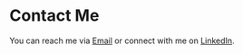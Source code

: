 # Contact Me
You can reach me via [Email](mailto:mohammedismaili.2004@gmail.com) or connect with me on [LinkedIn](https://www.linkedin.com/in/mohammed-ismaili-718b63256/).

